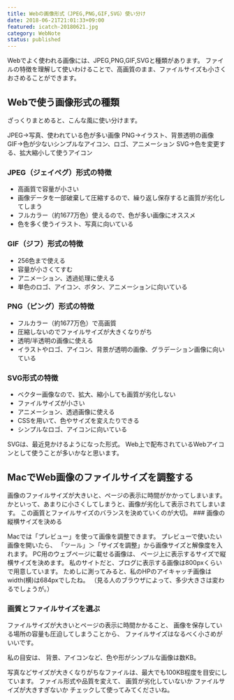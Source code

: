 ```yaml
---
title: Webの画像形式（JPEG,PNG,GIF,SVG）使い分け
date: 2018-06-21T21:01:33+09:00
featured: icatch-20180621.jpg
category: WebNote
status: published
---
```


Webでよく使われる画像には、JPEG,PNG,GIF,SVGと種類があります。 ファイルの特徴を理解して使いわけることで、高画質のまま、ファイルサイズも小さくおさめることができます。

## Webで使う画像形式の種類

ざっくりまとめると、こんな風に使い分けます。

JPEG→写真、使われている色が多い画像
PNG→イラスト、背景透明の画像
GIF→色が少ないシンプルなアイコン、ロゴ、アニメーション
SVG→色を変更する、拡大縮小して使うアイコン

### JPEG（ジェイペグ）形式の特徴

* 高画質で容量が小さい
* 画像データを一部破棄して圧縮するので、繰り返し保存すると画質が劣化してしまう
* フルカラー（約1677万色）使えるので、色が多い画像にオススメ
* 色を多く使うイラスト、写真に向いている

### GIF（ジフ）形式の特徴

* 256色まで使える
* 容量が小さくてすむ
* アニメーション、透過処理に使える
* 単色のロゴ、アイコン、ボタン、アニメーションに向いている

### PNG（ピング）形式の特徴

* フルカラー（約1677万色）で高画質
* 圧縮しないのでファイルサイズが大きくなりがち
* 透明/半透明の画像に使える
* イラストやロゴ、アイコン、背景が透明の画像、グラデーション画像に向いている

### SVG形式の特徴

* ベクター画像なので、拡大、縮小しても画質が劣化しない
* ファイルサイズが小さい
* アニメーション、透過画像に使える
* CSSを用いて、色やサイズを変えたりできる
* シンプルなロゴ、アイコンに向いている

SVGは、最近見かけるようになった形式。 Web上で配布されているWebアイコンとして使うことが多いかなと思います。

## MacでWeb画像のファイルサイズを調整する

画像のファイルサイズが大きいと、ページの表示に時間がかかってしまいます。 かといって、あまりに小さくしてしまうと、画像が劣化して表示されてしまいます。 この画質とファイルサイズのバランスを決めていくのが大切。 ### 画像の縦横サイズを決める

Macでは「プレビュー」を使って画像を調整できます。 プレビューで使いたい画像を開いたら、 「ツール」＞「サイズを調整」から画像サイズと解像度を入れます。 PC用のウェブページに載せる画像は、 ページ上に表示するサイズで縦横サイズを決めます。 私のサイトだと、ブログに表示する画像は800pxくらいで用意しています。 ためしに測ってみると、私のHPのアイキャッチ画像はwidth(横)は684pxでしたね。 （見る人のブラウザによって、多少大きさは変わるでしょうが。）


### 画質とファイルサイズを選ぶ

ファイルサイズが大きいとページの表示に時間かかること、 画像を保存している場所の容量も圧迫してしまうことから、 ファイルサイズはなるべく小さめがいいです。

私の目安は、 背景、アイコンなど、色や形がシンプルな画像は数KB。

写真などサイズが大きくなりがちなファイルは、最大でも100KB程度を目安にしています。 ファイル形式や品質を変えて、 画質が劣化していないか ファイルサイズが大きすぎないか チェックして使ってみてくださいね。

